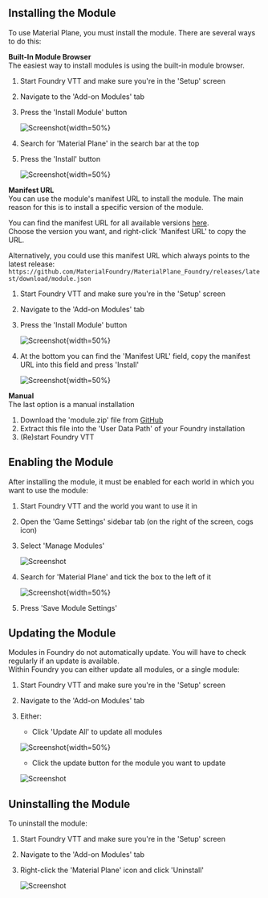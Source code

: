 ## Installing the Module
To use Material Plane, you must install the module. There are several ways to do this:

<b>Built-In Module Browser</b><br>
The easiest way to install modules is using the built-in module browser.

1. Start Foundry VTT and make sure you're in the 'Setup' screen
2. Navigate to the 'Add-on Modules' tab
3. Press the 'Install Module' button

    ![Screenshot](../../img/foundry/Foundry_Module_Install_Btn.png){width=50%}

4. Search for 'Material Plane' in the search bar at the top
5. Press the 'Install' button

    ![Screenshot](../../img/foundry/Foundry_Module_Install.png){width=50%}


<b>Manifest URL</b><br>
You can use the module's manifest URL to install the module. The main reason for this is to install a specific version of the module.

You can find the manifest URL for all available versions [here](https://foundryvtt.com/packages/MaterialPlane).<br>
Choose the version you want, and right-click 'Manifest URL' to copy the URL.

Alternatively, you could use this manifest URL which always points to the latest release:<br>
`https://github.com/MaterialFoundry/MaterialPlane_Foundry/releases/latest/download/module.json`

1. Start Foundry VTT and make sure you're in the 'Setup' screen
2. Navigate to the 'Add-on Modules' tab
3. Press the 'Install Module' button

    ![Screenshot](../../img/foundry/Foundry_Module_Install_Btn.png){width=50%}

4. At the bottom you can find the 'Manifest URL' field, copy the manifest URL into this field and press 'Install'

    ![Screenshot](../../img/foundry/Foundry_Module_Install_Manifest.png){width=50%}

<b>Manual</b><br>
The last option is a manual installation

1. Download the 'module.zip' file from [GitHub](https://github.com/MaterialFoundry/MaterialPlane_Foundry/releases)
2. Extract this file into the 'User Data Path' of your Foundry installation
3. (Re)start Foundry VTT

## Enabling the Module
After installing the module, it must be enabled for each world in which you want to use the module:

1. Start Foundry VTT and the world you want to use it in
2. Open the 'Game Settings' sidebar tab (on the right of the screen, cogs icon)
3. Select 'Manage Modules'

    ![Screenshot](../../img/foundry/Foundry_Module_Manage_Modules.png)

4. Search for 'Material Plane' and tick the box to the left of it

    ![Screenshot](../../img/foundry/Foundry_Module_Enable.png){width=50%}

5. Press 'Save Module Settings'

## Updating the Module
Modules in Foundry do not automatically update. You will have to check regularly if an update is available.<br>
Within Foundry you can either update all modules, or a single module:

1. Start Foundry VTT and make sure you're in the 'Setup' screen
2. Navigate to the 'Add-on Modules' tab
3. Either:
    * Click 'Update All' to update all modules

    ![Screenshot](../../img/foundry/Foundry_Module_Update_All.png){width=50%}

    * Click the update button for the module you want to update

    ![Screenshot](../../img/foundry/Foundry_Module_Update_Single.png)


## Uninstalling the Module
To uninstall the module:

1. Start Foundry VTT and make sure you're in the 'Setup' screen
2. Navigate to the 'Add-on Modules' tab
3. Right-click the 'Material Plane' icon and click 'Uninstall'

    ![Screenshot](../../img/foundry/Foundry_Module_Uninstall.png)
